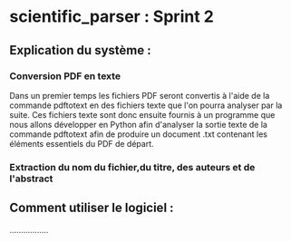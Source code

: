 # scientific_parser : Sprint 2

## Explication du système :

### Conversion PDF en texte

Dans un premier temps les fichiers PDF seront convertis à l'aide de la commande pdftotext en des fichiers texte que l'on pourra analyser par la suite. Ces fichiers texte sont donc ensuite fournis à un programme que nous allons développer en Python afin d'analyser la sortie texte de la commande pdftotext afin de produire un document .txt contenant les éléments essentiels du PDF de départ.

### Extraction du nom du fichier,du titre, des auteurs et de l'abstract

## Comment utiliser le logiciel :

.................
